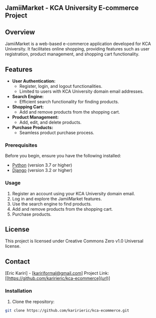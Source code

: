 ## JamiiMarket - KCA University E-commerce Project

## Overview

JamiiMarket is a web-based e-commerce application developed for KCA University. It facilitates online shopping, providing features such as user registration, product management, and shopping cart functionality.

## Features

* **User Authentication:**
    * Register, login, and logout functionalities.
    * Limited to users with KCA University domain email addresses.
* **Search Engine:**
    * Efficient search functionality for finding products.
* **Shopping Cart:**
    * Add and remove products from the shopping cart.
* **Product Management:**
    * Add, edit, and delete products.
* **Purchase Products:**
    * Seamless product purchase process.


### Prerequisites

Before you begin, ensure you have the following installed:

* [Python](https://www.python.org/downloads/) (version 3.7 or higher)
* [Django](https://www.djangoproject.com/download/) (version 3.2 or higher)


### Usage

1. Register an account using your KCA University domain email.
2. Log in and explore the JamiiMarket features.
3. Use the search engine to find products.
4. Add and remove products from the shopping cart.
5. Purchase products.

## License

This project is licensed under Creative Commons Zero v1.0 Universal license.

## Contact

[Eric Kariri] - [kaririformal@gmail.com]
Project Link: [[https://github.com/karirieric/kca-ecommerce](url)]

### Installation

1. Clone the repository:


```bash
git clone https://github.com/karirieric/kca-ecommerce.git
